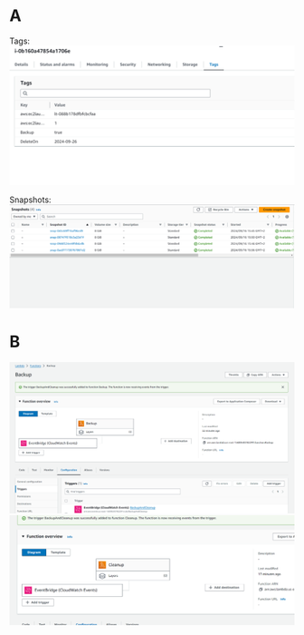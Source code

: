 # A
Tags: 
![alt text](image-50.png)

Snapshots:
![alt text](image-51.png)

# B
![alt text](image-52.png)
![alt text](image-53.png)